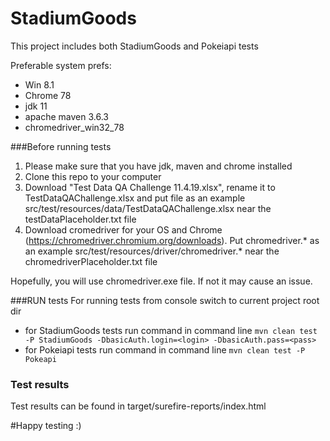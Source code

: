 # StadiumGoods
This project includes both StadiumGoods and Pokeiapi tests

Preferable system prefs:
* Win 8.1
* Chrome 78
* jdk 11
* apache maven 3.6.3
* chromedriver_win32_78

###Before running tests
1. Please make sure that you have jdk, maven and chrome installed
2. Clone this repo to your computer
3. Download "Test Data QA Challenge 11.4.19.xlsx", rename it to TestDataQAChallenge.xlsx and put file as an example src/test/resources/data/TestDataQAChallenge.xlsx near the testDataPlaceholder.txt file
4. Download cromedriver for your OS and Chrome (https://chromedriver.chromium.org/downloads). Put chromedriver.* as an example src/test/resources/driver/chromedriver.* near the chromedriverPlaceholder.txt file

Hopefully, you will use chromedriver.exe file. If not it may cause an issue.

###RUN tests
For running tests from console switch to current project root dir
* for StadiumGoods tests run command in command line `mvn clean test -P StadiumGoods -DbasicAuth.login=<login> -DbasicAuth.pass=<pass>`
* for Pokeiapi tests run command in command line `mvn clean test -P Pokeapi`

### Test results
Test results can be found in target/surefire-reports/index.html

#Happy testing :)